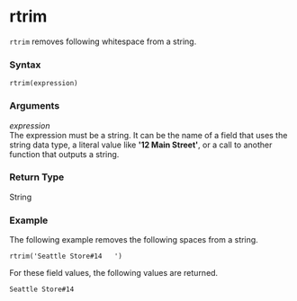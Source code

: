 # rtrim<a name="rtrim-function"></a>

`rtrim` removes following whitespace from a string\. 

### Syntax<a name="rtrim-function-syntax"></a>

```
rtrim(expression)
```

### Arguments<a name="rtrim-function-arguments"></a>

 *expression*   
The expression must be a string\. It can be the name of a field that uses the string data type, a literal value like **'12 Main Street'**, or a call to another function that outputs a string\.

### Return Type<a name="rtrim-function-return-type"></a>

String

### Example<a name="rtrim-function-example"></a>

The following example removes the following spaces from a string\.

```
rtrim('Seattle Store#14   ')
```

For these field values, the following values are returned\.

```
Seattle Store#14
```